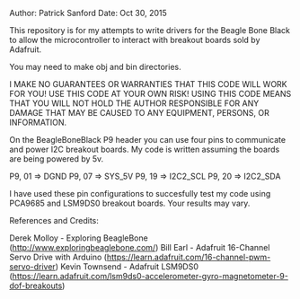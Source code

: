 Author: Patrick Sanford
Date: Oct 30, 2015

This repository is for my attempts to write drivers for the Beagle
Bone Black to allow the microcontroller to interact with breakout boards
sold by Adafruit.

You may need to make obj and bin directories.

I MAKE NO GUARANTEES OR WARRANTIES THAT THIS CODE WILL WORK FOR YOU!
USE THIS CODE AT YOUR OWN RISK! USING THIS CODE MEANS THAT YOU WILL
NOT HOLD THE AUTHOR RESPONSIBLE FOR ANY DAMAGE THAT MAY BE CAUSED TO
ANY EQUIPMENT, PERSONS, OR INFORMATION.

On the BeagleBoneBlack P9 header you can use four pins to communicate
and power I2C breakout boards. My code is written assuming the boards
are being powered by 5v.

P9, 01 => DGND
P9, 07 => SYS_5V
P9, 19 => I2C2_SCL
P9, 20 => I2C2_SDA

I have used these pin configurations to succesfully test my code using
PCA9685 and LSM9DS0 breakout boards. Your results may vary.

References and Credits:

Derek Molloy - Exploring BeagleBone (http://www.exploringbeaglebone.com/)
Bill Earl - Adafruit 16-Channel Servo Drive with Arduino (https://learn.adafruit.com/16-channel-pwm-servo-driver)
Kevin Townsend - Adafruit LSM9DS0 (https://learn.adafruit.com/lsm9ds0-accelerometer-gyro-magnetometer-9-dof-breakouts)

